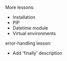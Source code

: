 
More lessons:
- Installation
- PIP
- Datetime module
- Virtual environments



error-handling lesson:
- Add 'finally' description